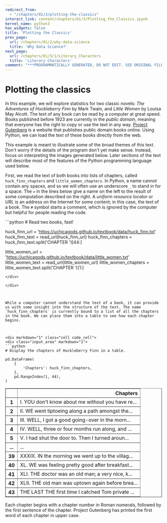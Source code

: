 ```yaml
---
redirect_from:
  - "/chapters/01/3/plotting-the-classics"
interact_link: content/chapters/01/3/Plotting_the_Classics.ipynb
kernel_name: python3
has_widgets: false
title: 'Plotting the Classics'
prev_page:
  url: /chapters/01/2/why-data-science
  title: 'Why Data Science?'
next_page:
  url: /chapters/01/3/1/Literary_Characters
  title: 'Literary Characters'
comment: "***PROGRAMMATICALLY GENERATED, DO NOT EDIT. SEE ORIGINAL FILES IN /content***"
---
```





# Plotting the classics

In this example, we will explore statistics for two classic novels: *The Adventures of Huckleberry Finn* by Mark Twain, and *Little Women* by Louisa May Alcott. The text of any book can be read by a computer at great speed. Books published before 1923 are currently in the *public domain*, meaning that everyone has the right to copy or use the text in any way. [Project Gutenberg](http://www.gutenberg.org/) is a website that publishes public domain books online. Using Python, we can load the text of these books directly from the web.

This example is meant to illustrate some of the broad themes of this text. Don't worry if the details of the program don't yet make sense. Instead, focus on interpreting the images generated below. Later sections of the text will describe most of the features of the Python programming language used below.

First, we read the text of both books into lists of chapters, called `huck_finn_chapters` and `little_women_chapters`. In Python, a name cannot contain any spaces, and so we will often use an underscore `_` to stand in for a space. The `=` in the lines below give a name on the left to the result of some computation described on the right. A *uniform resource locator* or *URL* is an address on the Internet for some content; in this case, the text of a book. The `#` symbol starts a comment, which is ignored by the computer but helpful for people reading the code.



<div markdown="1" class="cell code_cell">
<div class="input_area" markdown="1">
```python
# Read two books, fast!

huck_finn_url = 'https://uchicagods.github.io/textbook/data/huck_finn.txt'
huck_finn_text = read_url(huck_finn_url)
huck_finn_chapters = huck_finn_text.split('CHAPTER ')[44:]

little_women_url = 'https://uchicagods.github.io/textbook/data/little_women.txt'
little_women_text = read_url(little_women_url)
little_women_chapters = little_women_text.split('CHAPTER ')[1:]
```
</div>

</div>



While a computer cannot understand the text of a book, it can provide us with some insight into the structure of the text. The name `huck_finn_chapters` is currently bound to a list of all the chapters in the book. We can place them into a table to see how each chapter begins.



<div markdown="1" class="cell code_cell">
<div class="input_area" markdown="1">
```python
# Display the chapters of Huckleberry Finn in a table.

pd.DataFrame(
    {
        'Chapters': huck_finn_chapters,
    },
    pd.RangeIndex(1, 44),
)
```
</div>

<div class="output_wrapper" markdown="1">
<div class="output_subarea" markdown="1">



<div markdown="0" class="output output_html">
<div>
<style scoped>
    .dataframe tbody tr th:only-of-type {
        vertical-align: middle;
    }

    .dataframe tbody tr th {
        vertical-align: top;
    }

    .dataframe thead th {
        text-align: right;
    }
</style>
<table border="1" class="dataframe">
  <thead>
    <tr style="text-align: right;">
      <th></th>
      <th>Chapters</th>
    </tr>
  </thead>
  <tbody>
    <tr>
      <th>1</th>
      <td>I. YOU don't know about me without you have re...</td>
    </tr>
    <tr>
      <th>2</th>
      <td>II. WE went tiptoeing along a path amongst the...</td>
    </tr>
    <tr>
      <th>3</th>
      <td>III. WELL, I got a good going-over in the morn...</td>
    </tr>
    <tr>
      <th>4</th>
      <td>IV. WELL, three or four months run along, and ...</td>
    </tr>
    <tr>
      <th>5</th>
      <td>V. I had shut the door to. Then I turned aroun...</td>
    </tr>
    <tr>
      <th>...</th>
      <td>...</td>
    </tr>
    <tr>
      <th>39</th>
      <td>XXXIX. IN the morning we went up to the villag...</td>
    </tr>
    <tr>
      <th>40</th>
      <td>XL. WE was feeling pretty good after breakfast...</td>
    </tr>
    <tr>
      <th>41</th>
      <td>XLI. THE doctor was an old man; a very nice, k...</td>
    </tr>
    <tr>
      <th>42</th>
      <td>XLII. THE old man was uptown again before brea...</td>
    </tr>
    <tr>
      <th>43</th>
      <td>THE LAST THE first time I catched Tom private ...</td>
    </tr>
  </tbody>
</table>
</div>
</div>


</div>
</div>
</div>



Each chapter begins with a chapter number in Roman numerals, followed by the first sentence of the chapter. Project Gutenberg has printed the first word of each chapter in upper case. 

